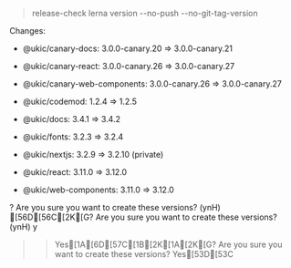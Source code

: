 
> release-check
> lerna version --no-push --no-git-tag-version


Changes:

- @ukic/canary-docs: 3.0.0-canary.20 => 3.0.0-canary.21

- @ukic/canary-react: 3.0.0-canary.26 => 3.0.0-canary.27

- @ukic/canary-web-components: 3.0.0-canary.26 => 3.0.0-canary.27

- @ukic/codemod: 1.2.4 => 1.2.5

- @ukic/docs: 3.4.1 => 3.4.2

- @ukic/fonts: 3.2.3 => 3.2.4

- @ukic/nextjs: 3.2.9 => 3.2.10 (private)

- @ukic/react: 3.11.0 => 3.12.0

- @ukic/web-components: 3.11.0 => 3.12.0

? Are you sure you want to create these versions? (ynH) [56D[56C[2K[G? Are you sure you want to create these versions? (ynH) y
>> Yes[1A[6D[57C[1B[2K[1A[2K[G? Are you sure you want to create these versions? Yes[53D[53C
